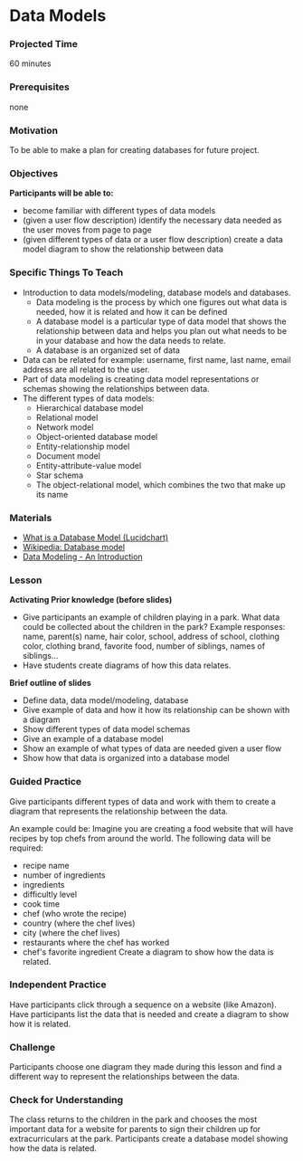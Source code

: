 # Data Models

### Projected Time
60 minutes

### Prerequisites
none

### Motivation
To be able to make a plan for creating databases for future project.

### Objectives
**Participants will be able to:**
- become familiar with different types of data models
- (given a user flow description) identify the necessary data needed as the user moves from page to page 
- (given different types of data or a user flow description) create a data model diagram to show the relationship between data 


### Specific Things To Teach
- Introduction to data models/modeling, database models and databases.
	- Data modeling is the process by which one figures out what data is needed, how it is related and how it can be defined
	- A database model is a particular type of data model that shows the relationship between data and helps you plan out what needs to be in your database and how the data needs to relate.
	- A database is an organized set of data
- Data can be related for example: username, first name, last name, email address are all related to the user.
- Part of data modeling is creating data model representations or schemas showing the relationships between data.
- The different types of data models: 
	- Hierarchical database model
	- Relational model
	- Network model
	- Object-oriented database model
	- Entity-relationship model
	- Document model
	- Entity-attribute-value model
	- Star schema
	- The object-relational model, which combines the two that make up its name

### Materials

- [What is a Database Model (Lucidchart)](https://www.lucidchart.com/pages/database-diagram/database-models#top-info)
- [Wikipedia: Database model](https://en.wikipedia.org/wiki/Database_model)
- [Data Modeling - An Introduction](https://www.youtube.com/watch?v=tR_rOJPiEXc)

### Lesson
**Activating Prior knowledge (before slides)**
- Give participants an example of children playing in a park. What data could be collected about the children in the park? Example responses: name, parent(s) name, hair color, school, address of school, clothing color, clothing brand, favorite food, number of siblings, names of siblings…
- Have students create diagrams of how this data relates.

**Brief outline of slides**
- Define data, data model/modeling, database
- Give example of data and how it how its relationship can be shown with a diagram
- Show different types of data model schemas
- Give an example of a database model
- Show an example of what types of data are needed given a user flow
- Show how that data is organized into a database model

### Guided Practice

Give participants different types of data and work with them to create a diagram that represents the relationship between the data.

An example could be: Imagine you are creating a food website that will have recipes by top chefs from around the world. The following data will be required: 
- recipe name
- number of ingredients
- ingredients
- difficultly level
- cook time
- chef (who wrote the recipe)
- country (where the chef lives)
- city (where the chef lives)
- restaurants where the chef has worked
- chef's favorite ingredient
Create a diagram to show how the data is related.

### Independent Practice

Have participants click through a sequence on a website (like Amazon). Have participants list the data that is needed and create a diagram to show how it is related. 

### Challenge

Participants choose one diagram they made during this lesson and find a different way to represent the relationships between the data.
### Check for Understanding

The class returns to the children in the park and chooses the most important data for a website for parents to sign their children up for extracurriculars at the park. Participants create a database model showing how the data is related.
